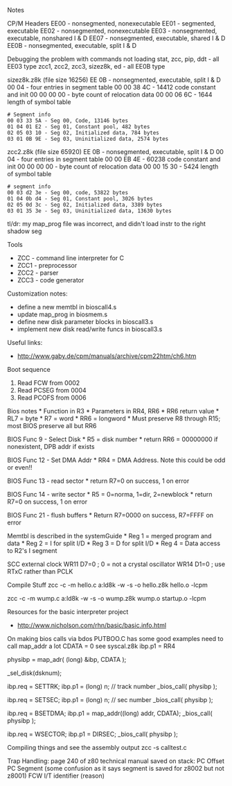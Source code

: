 Notes

CP/M Headers
  EE00 - nonsegmented, nonexecutable
  EE01 - segmented, executable
  EE02 - nonsegmented, nonexecutable
  EE03 - nonsegmented, executable, nonshared I & D
  EE07 - nonsegmented, executable, shared I & D
  EE0B - nonsegmented, executable, split I & D

Debugging the problem with commands not loading
  stat, zcc, pip, ddt - all EE03 type
  zcc1, zcc2, zcc3, sizez8k, ed - all EE0B type

  sizez8k.z8k (file size 16256)
    EE 0B - nonsegmented, executable, split I & D
    00 04 - four entries in segment table
    00 00 38 4C - 14412 code constant and init
    00 00 00 00 - byte count of relocation data
    00 00 06 6C - 1644 length of symbol table

    # Segment info
    00 03 33 5A - Seg 00, Code, 13146 bytes
    01 04 01 E2 - Seg 01, Constant pool, 482 bytes
    02 05 03 10 - Seg 02, Initialized data, 784 bytes
    03 01 0B 9E - Seg 03, Uninitialized data, 2574 bytes

  zcc2.z8k (file size 65920)
    EE 0B - nonsegmented, executable, split I & D
    00 04 - four entries in segment table
    00 00 EB 4E - 60238 code constant and init
    00 00 00 00 - byte count of relocation data
    00 00 15 30 - 5424 length of symbol table

    # segment info
    00 03 d2 3e - Seg 00, code, 53822 bytes
    01 04 0b d4 - Seg 01, Constant pool, 3026 bytes
    02 05 0d 3c - Seg 02, Initialized data, 3389 bytes
    03 01 35 3e - Seg 03, Uninitialized data, 13630 bytes

  tl/dr: my map_prog file was incorrect, and didn't load instr to the right shadow seg

Tools
  * ZCC - command line interpreter for C
  * ZCC1 - preprocessor
  * ZCC2 - parser
  * ZCC3 - code generator

Customization notes:
  * define a new memtbl in bioscall4.s
  * update map_prog in biosmem.s
  * define new disk parameter blocks in bioscall3.s
  * implement new disk read/write funcs in bioscall3.s

Useful links:
  * http://www.gaby.de/cpm/manuals/archive/cpm22htm/ch6.htm

Boot sequence
  1) Read FCW from 0002
  2) Read PCSEG from 0004
  3) Read PCOFS from 0006

Bios notes
    * Function in R3
    * Parameters in RR4, RR6
    * RR6 return value
        * RL7 = byte
        * R7 = word
        * RR6 = longword
    * Must preserve R8 through R15; most BIOS preserve all but RR6

BIOS Func 9 - Select Disk
    * R5 = disk number
    * return RR6 = 00000000 if nonexistent, DPB addr if exists

BIOS Func 12 - Set DMA Addr
    * RR4 = DMA Address. Note this could be odd or even!!

BIOS Func 13 - read sector
    * return R7=0 on success, 1 on error

BIOS Func 14 - write sector
    * R5 = 0=norma, 1=dir, 2=newblock
    * return R7=0 on success, 1 on error

BIOS Func 21 - flush buffers
    * Return R7=0000 on success, R7=FFFF on error

Memtbl is described in the systemGuide
    * Reg 1 = merged program and data
    * Reg 2 = I for split I/D
    * Reg 3 = D for split I/D
    * Reg 4 = Data access to R2's I segment

SCC external clock
    WR11 D7=0   ; 0 = not a crystal oscillator
    WR14 D1=0   ; use RTxC rather than PCLK

Compile Stuff
  zcc -c -m hello.c
  a:ld8k -w -s -o hello.z8k hello.o -lcpm

  zcc -c -m wump.c
  a:ld8k -w -s -o wump.z8k wump.o startup.o -lcpm

Resources for the basic interpreter project
  * http://www.nicholson.com/rhn/basic/basic.info.html

On making bios calls via bdos
  PUTBOO.C has some good examples
  need to call map_addr a lot
    CDATA = 0
    see syscal.z8k
  ibp.p1 = RR4

  physibp = map_adr( (long) &ibp, CDATA );

  _sel_disk(dsknum);

  ibp.req = SETTRK;
  ibp.p1 = (long) n; // track number
  _bios_call( physibp );

  ibp.req = SETSEC;
  ibp.p1 = (long) n;  // sec number
  _bios_call( physibp );

  ibp.req = BSETDMA;
  ibp.p1 = map_addr((long) addr, CDATA);
  _bios_call( physibp );

  ibp.req = WSECTOR;
  ibp.p1 = DIRSEC;
  _bios_call( physibp );
  
Compiling things and see the assembly output
  zcc -s calltest.c

Trap Handling:
  page 240 of z80 technical manual
  saved on stack:
    PC Offset
    PC Segment (some confusion as it says segment is saved for z8002 but not z8001)
    FCW
    I/T identifier (reason)